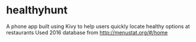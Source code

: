 # healthyhunt

A phone app built using Kivy to help users quickly locate healthy options at restaurants
Used 2016 database from http://menustat.org/#/home
